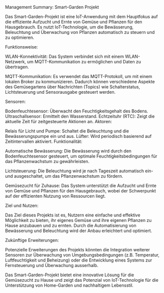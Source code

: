 Management Summary: Smart-Garden Projekt

Das Smart-Garden-Projekt ist eine IoT-Anwendung mit dem Hauptfokus auf die effiziente Aufzucht und Ernte von Gemüse und Pflanzen für den Hausgebrauch. Es nutzt IoT-Technologie, um die Bewässerung, Beleuchtung und Überwachung von Pflanzen automatisch zu steuern und zu optimieren.

Funktionsweise:

WLAN-Konnektivität: Das System verbindet sich mit einem WLAN-Netzwerk, um MQTT-Kommunikation zu ermöglichen und Daten zu übertragen.

MQTT-Kommunikation: Es verwendet das MQTT-Protokoll, um mit einem lokalen Broker zu kommunizieren. Dadurch können verschiedene Aspekte des Gemüsegartens über Nachrichten (Topics) wie Schalterstatus, Lichtsteuerung und Sensorausgabe gesteuert werden.

Sensoren:

Bodenfeuchtesensor: Überwacht den Feuchtigkeitsgehalt des Bodens.
Ultraschallsensor: Ermittelt den Wasserstand.
Echtzeituhr (RTC): Zeigt die aktuelle Zeit für zeitgesteuerte Aktionen an.
Aktoren:

Relais für Licht und Pumpe: Schaltet die Beleuchtung und die Bewässerungspumpe ein und aus.
Lüfter: Wird periodisch basierend auf Zeitintervallen aktiviert.
Funktionalität:

Automatische Bewässerung: Die Bewässerung wird durch den Bodenfeuchtesensor gesteuert, um optimale Feuchtigkeitsbedingungen für das Pflanzenwachstum zu gewährleisten.

Lichtsteuerung: Die Beleuchtung wird je nach Tageszeit automatisch ein- und ausgeschaltet, um das Pflanzenwachstum zu fördern.

Gemüsezucht für Zuhause: Das System unterstützt die Aufzucht und Ernte von Gemüse und Pflanzen für den Hausgebrauch, wobei der Schwerpunkt auf der effizienten Nutzung von Ressourcen liegt.

Ziel und Nutzen:

Das Ziel dieses Projekts ist es, Nutzern eine einfache und effektive Möglichkeit zu bieten, ihr eigenes Gemüse und ihre eigenen Pflanzen zu Hause anzubauen und zu ernten. Durch die Automatisierung von Bewässerung und Beleuchtung wird der Anbau erleichtert und optimiert.

Zukünftige Erweiterungen:

Potenzielle Erweiterungen des Projekts könnten die Integration weiterer Sensoren zur Überwachung von Umgebungsbedingungen (z.B. Temperatur, Luftfeuchtigkeit und Beheizung) oder die Entwicklung eines Systems zur Fernsteuerung und Überwachung ausserhalb.

Das Smart-Garden-Projekt bietet eine innovative Lösung für die Gemüsezucht zu Hause und zeigt das Potenzial von IoT-Technologie für die Unterstützung von Home-Garden und nachhaltigem Lebensstil.
